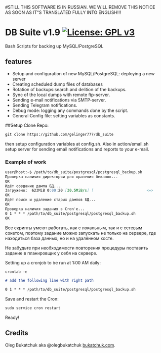 
#STILL  THIS SOFTWARE IS IN RUSSIAN. WE WILL REMOVE THIS NOTICE AS SOON AS IT"S TRANSLATED FULLY INTO ENGLISH!!!



# DB Suite v1.9 [![License: GPL v3](https://img.shields.io/badge/License-GPL%20v3-blue.svg)](http://www.gnu.org/licenses/gpl-3.0)
Bash Scripts for backing up  MySQL/PostgreSQL

## features
- Setup and configuration of new MySQL/PostgreSQL: deploying a new server
- Creating scheduled  dump files of databases 
- Rotation of backups:search and delition of the backups.
- Sync of the local dumps with remote ftp-server.
- Sending e-mail notifications via  SMTP-server.
- Sending Telegram notifications.
- Debug mode: logging any commands done by the script.
- General Config file: setting variables as constants.

##Setup
Clone Repo:
```markdown
git clone https://github.com/gelinger777/db_suite
```
then setup configuration variables at config.sh. Also in  action/email.sh setup server for sending email notifications and reports to your  e-mail.

### Example of work
```markdown
user@host:~$ /path/to/db_suite/postgresql/postgresql_backup.sh 
Проверка наличия директории для хранения бекапов...
OK
Идёт создание дампа БД...
Загружено:  623MiB 0:00:20 [30.5MiB/s] [                        <=>                                ]
OK
Идёт поиск и удаление старых дампов БД...
ОК
Проверка наличия задания в Cron'e...
0 1 * * * /path/to/db_suite/postgresql/postgresql_backup.sh
OK
```
Все скрипты умеют работать, как с локальным, так и с сетевым сокетом, поэтому задание можно запускать не только на сервере, где находиться база данных, но и на удалённом хосте.

Не забудьте при необходимости повторения процедуры поставить задание в планировщик у себя на сервере.

Setting up a cronjob   to be run at  1:00 AM  daily:

```markdown
crontab -e

# add the following line with right path

0 1 * * * /path/to/db_suite/postgresql/postgresql_backup.sh
```
Save and restart the  Cron:

```markdown
sudo service cron restart
```
Ready!

## Credits 

 Oleg Bukatchuk aka  @olegbukatchuk  [bukatchuk.com](https://bukatchuk.com/contacts/).
